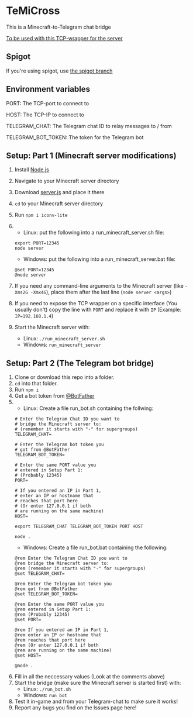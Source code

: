 # TeMiCross

This is a Minecraft-to-Telegram chat bridge

[To be used with this TCP-wrapper for the server](https://gist.github.com/trgwii/4db704f75b0a701b92cac25cb5164b14)

## Spigot

If you're using spigot, use [the spigot branch](https://github.com/trgwii/TeMiCross/tree/spigot)

## Environment variables

PORT: The TCP-port to connect to

HOST: The TCP-IP to connect to

TELEGRAM_CHAT: The Telegram chat ID to relay messages to / from

TELEGRAM_BOT_TOKEN: The token for the Telegram bot

## Setup: Part 1 (Minecraft server modifications)

1. Install [Node.js](https://nodejs.org/)
1. Navigate to your Minecraft server directory
1. Download [server.js](https://gist.githubusercontent.com/trgwii/4db704f75b0a701b92cac25cb5164b14/raw/539a899285c7bf48500870e968fdb47d1e4701b7/server.js) and place it there
1. `cd` to your Minecraft server directory
1. Run `npm i iconv-lite`
1.
	* Linux: put the following into a run_minecraft_server.sh file:
	```
	export PORT=12345
	node server
	```

	* Windows: put the following into a run_minecraft_server.bat file:
	```
	@set PORT=12345
	@node server
	```
1. If you need any command-line arguments to the Minecraft server (like `-Xms2G -Xmx4G`), place them after the last line (`node server <args>`)
1. If you need to expose the TCP wrapper on a specific interface (You usually don't) copy the line with `PORT` and replace it with `IP` (Example: `IP=192.168.1.4`)
1. Start the Minecraft server with:
	* Linux: `./run_minecraft_server.sh`
	* Windows: `run_minecraft_server`

## Setup: Part 2 (The Telegram bot bridge)

1. Clone or download this repo into a folder.
1. `cd` into that folder.
1. Run `npm i`
1. Get a bot token from [@BotFather](https://t.me/BotFather)
1.
	* Linux: Create a file run_bot.sh containing the follwing:
	```
	# Enter the Telegram Chat ID you want to
	# bridge the Minecraft server to:
	# (remember it starts with "-" for supergroups)
	TELEGRAM_CHAT=

	# Enter the Telegram bot token you
	# got from @BotFather
	TELEGRAM_BOT_TOKEN=

	# Enter the same PORT value you
	# entered in Setup Part 1:
	# (Probably 12345)
	PORT=

	# If you entered an IP in Part 1,
	# enter an IP or hostname that
	# reaches that port here
	# (Or enter 127.0.0.1 if both
	# are running on the same machine)
	HOST=

	export TELEGRAM_CHAT TELEGRAM_BOT_TOKEN PORT HOST

	node .
	```
	* Windows: Create a file run_bot.bat containing the following:
	```
	@rem Enter the Telegram Chat ID you want to
	@rem bridge the Minecraft server to:
	@rem (remember it starts with "-" for supergroups)
	@set TELEGRAM_CHAT=

	@rem Enter the Telegram bot token you
	@rem got from @BotFather
	@set TELEGRAM_BOT_TOKEN=

	@rem Enter the same PORT value you
	@rem entered in Setup Part 1:
	@rem (Probably 12345)
	@set PORT=

	@rem If you entered an IP in Part 1,
	@rem enter an IP or hostname that
	@rem reaches that port here
	@rem (Or enter 127.0.0.1 if both
	@rem are running on the same machine)
	@set HOST=

	@node .
	```
1. Fill in all the neccessary values (Look at the comments above)
1. Start the bridge (make sure the Minecraft server is started first) with:
	* Linux: `./run_bot.sh`
	* Windows: `run_bot`
1. Test it in-game and from your Telegram-chat to make sure it works!
1. Report any bugs you find on the Issues page here!
